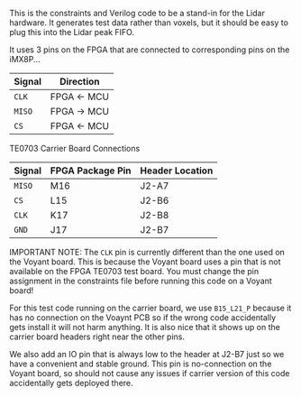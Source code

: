 This is the constraints and Verilog code to be a stand-in for the Lidar hardware. It generates test data rather than voxels, but it should be easy to plug this into the Lidar peak FIFO. 


It uses 3 pins on the FPGA that are connected to corresponding pins on the iMX8P...

| Signal | Direction | 
| - | - |
| `CLK` | FPGA <- MCU  | 
| `MISO` | FPGA -> MCU |
| `CS` | FPGA <- MCU | 

TE0703 Carrier Board Connections

| Signal | FPGA Package Pin | Header Location |
| - | - | - |
| `MISO` | M16 | J2-A7 |
| `CS` | L15 | J2-B6 |
| `CLK` | K17 | J2-B8 | 
| `GND` | J17 | J2-B7 |


IMPORTANT NOTE: The `CLK` pin is currently different than the one used on the Voyant board. This is because the Voyant board uses a pin that is not available on the FPGA TE0703 test board. You must change the pin assignment in the constraints file before running this code on a Voyant board!

For this test code running on the carrier board, we use `B15_L21_P` because it has no connection on the Voaynt PCB so if the wrong code accidentally gets install it will not harm anything. It is also nice that it shows up on the carrier board headers right near the other pins. 

We also add an IO pin that is always low to the header at J2-B7 just so we have a convenient and stable ground. This pin is no-connection on the Voyant board, so should not cause any issues if carrier version of this code accidentally gets deployed there. 
